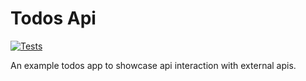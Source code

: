 # Todos Api

[![Tests](https://github.com/ashish91/todos/actions/workflows/ci.yml/badge.svg)](https://github.com/ashish91/todos/actions/workflows/ci.yml)

An example todos app to showcase api interaction with external apis.
